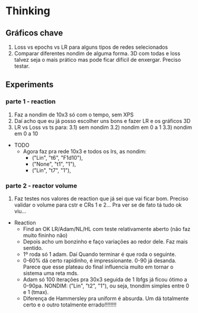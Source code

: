 # Thinking

## Gráficos chave

1) Loss vs epochs vs LR para alguns tipos de redes selecionados
2) Comparar diferentes nondim de alguma forma. 3D com todas e loss talvez seja o mais prático mas pode ficar difícil de enxergar. Preciso testar.

## Experiments

### parte 1 - reaction

1) Faz a nondim de 10x3 só com o tempo, sem XPS
2) Daí acho que eu já posso escolher uns bons e fazer LR e os gráficos 3D
3) LR vs Loss vs ts para: 
  3.1) sem nondim
  3.2) nondim em 0 a 1
  3.3) nondim em 0 a 10

- TODO 
  - Agora faz pra rede 10x3 e todos os lrs, as nondim:
    - ("Lin", "t6", "F1d10"),
    - ("None", "t1", "1"), 
    - ("Lin", "t7", "1"),

### parte 2 - reactor volume

1) Faz testes nos valores de reaction que já sei que vai ficar bom. Preciso validar o volume para cstr e CRs 1 e 2... Pra ver se de fato tá tudo ok viu...

- Reaction
  - Find an OK LR/Adam/NL/HL com teste relativamente aberto (não faz muito fininho não)
  - Depois acho um bonzinho e faço variações ao redor dele. Faz mais sentido.
  - 1º roda só 1 adam. Daí Quando terminar é que roda o seguinte.
  - 0-60% dá certo rapidinho, é impressionante. 0-90 já desanda. Parece que esse plateau do final influencia muito em tornar o sistema uma reta mds.
  - Adam só 100 iterações pra 30x3 seguida de 1 lbfgs já ficou ótimo a 0-90pa. NONDIM: ("Lin", "t2", "1"), ou seja, tnondim simples entre 0 e 1 (tmax).
  - Diferença de Hammersley pra uniform é absurda. Um dá totalmente certo e o outro totalmente errado!!!!!!!!